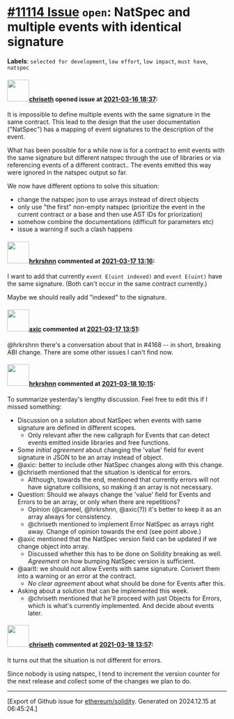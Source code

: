 # [\#11114 Issue](https://github.com/ethereum/solidity/issues/11114) `open`: NatSpec and multiple events with identical signature
**Labels**: `selected for development`, `low effort`, `low impact`, `must have`, `natspec`


#### <img src="https://avatars.githubusercontent.com/u/9073706?v=4" width="50">[chriseth](https://github.com/chriseth) opened issue at [2021-03-16 18:37](https://github.com/ethereum/solidity/issues/11114):

It is impossible to define multiple events with the same signature in the same contract. This lead to the design that the user documentation ("NatSpec") has a mapping of event signatures to the description of the event.

What has been possible for a while now is for a contract to emit events with the same signature but different natspec through the use of libraries or via referencing events of a different contract.. The events emitted this way were ignored in the natspec output so far.

We now have different options to solve this situation:
 - change the natspec json to use arrays instead of direct objects
 - only use "the first" non-empty natspec (prioritize the event in the current contract or a base and then use AST IDs for priorization)
 - somehow combine the documentations (difficult for parameters etc)
 - issue a warning if such a clash happens

#### <img src="https://avatars.githubusercontent.com/u/13174375?u=52d702cb6bec53b561afa293cf9cd53ef7a63924&v=4" width="50">[hrkrshnn](https://github.com/hrkrshnn) commented at [2021-03-17 13:16](https://github.com/ethereum/solidity/issues/11114#issuecomment-801072188):

I want to add that currently `event E(uint indexed)` and `event E(uint)` have the same signature. (Both can't occur in the same contract currently.)

Maybe we should really add "indexed" to the signature.

#### <img src="https://avatars.githubusercontent.com/u/20340?v=4" width="50">[axic](https://github.com/axic) commented at [2021-03-17 13:51](https://github.com/ethereum/solidity/issues/11114#issuecomment-801097250):

@hrkrshnn there's a conversation about that in #4168 -- in short, breaking ABI change. There are some other issues I can't find now.

#### <img src="https://avatars.githubusercontent.com/u/13174375?u=52d702cb6bec53b561afa293cf9cd53ef7a63924&v=4" width="50">[hrkrshnn](https://github.com/hrkrshnn) commented at [2021-03-18 10:15](https://github.com/ethereum/solidity/issues/11114#issuecomment-801799678):

To summarize yesterday's lengthy discussion. Feel free to edit this if I missed something:

-   Discussion on a solution about NatSpec when events with same
    signature are defined in different scopes.
    -   Only relevant after the new callgraph for Events that can detect
        events emitted inside libraries and free functions.
-   Some *initial agreement* about changing the 'value' field for
    event signature in JSON to be an array instead of object.
-   @axic: better to include other NatSpec changes along with this
    change.
-   @chriseth mentioned that the situation is identical for errors.
    -   Although, towards the end, mentioned that currently errors will
        not have signature collisions, so making it an array is not
        necessary.
-   Question: Should we always change the 'value' field for Events and
    Errors to be an array, or only when there are repetitions?
    -   Opinion (@cameel, @hrkrshnn, @axic(?)) it's better to keep it as
        an array always for consistency.
    -   @chriseth mentioned to implement Error NatSpec as arrays right
        away. Change of opinion towards the end (see point above.)
-   @axic mentioned that the NatSpec version field can be updated if
    we change object into array.
    -   Discussed whether this has to be done on Solidity breaking as
        well. *Agreement* on how bumping NatSpec version is sufficient.
-   @aarlt: we should not allow Events with same signature. Convert
    them into a warning or an error at the contract.
    -    *No clear agreement* about what should be done for Events after this.
-   Asking about a solution that can be implemented this week.
    -   @chriseth mentioned that he'll proceed with just Objects for
        Errors, which is what's currently implemented. And decide about
        events later.

#### <img src="https://avatars.githubusercontent.com/u/9073706?v=4" width="50">[chriseth](https://github.com/chriseth) commented at [2021-03-18 13:57](https://github.com/ethereum/solidity/issues/11114#issuecomment-801950268):

It turns out that the situation is not different for errors.

Since nobody is using natspec, I tend to increment the version counter for the next release and collect some of the changes we plan to do.


-------------------------------------------------------------------------------



[Export of Github issue for [ethereum/solidity](https://github.com/ethereum/solidity). Generated on 2024.12.15 at 06:45:24.]
